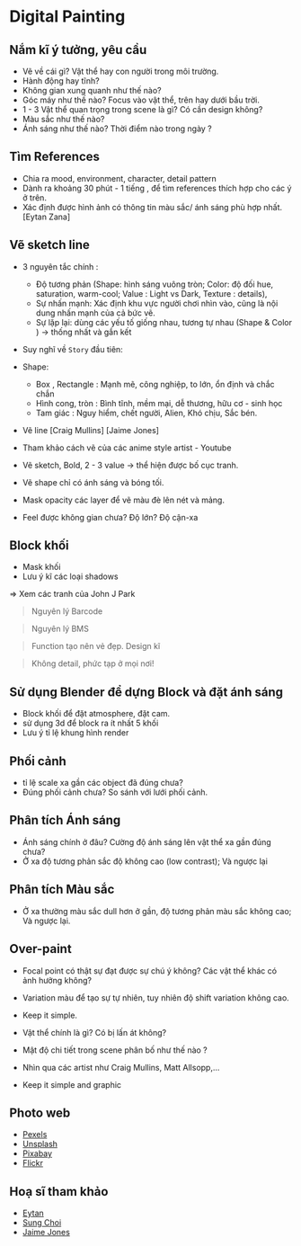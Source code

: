 # Digital Painting

##  Nắm kĩ ý tưởng, yêu cầu 

- Vẽ về cái gì? Vật thể hay con người trong môi trường.
- Hành động hay tĩnh?
- Không gian xung quanh như thế nào?
- Góc máy như thế nào? Focus vào vật thể, trên hay dưới bầu trời.
- 1 - 3 Vật thể quan trọng trong scene là gì? Có cần design không?
- Màu sắc như thế nào?
- Ánh sáng như thế nào? Thời điểm nào trong ngày ?
  
##  Tìm References

- Chia ra mood, environment, character, detail pattern
- Dành ra khoảng 30 phút - 1 tiếng , để tìm references thích hợp cho các ý ở trên.
- Xác định được hình ảnh có thông tin màu sắc/ ánh sáng phù hợp nhất. [Eytan Zana]

##  Vẽ sketch line

- 3 nguyên tắc chính :
  - Độ tương phản (Shape: hình sáng vuông tròn; Color: độ đối hue, saturation, warm-cool; Value : Light vs Dark, Texture : details),
  - Sự nhấn mạnh: Xác định khu vực người chơi nhìn vào, cũng là nội dung nhấn mạnh của cả bức vẽ.
  - Sự lặp lại: dùng các yếu tố giống nhau, tương tự nhau (Shape & Color ) -> thống nhất và gắn kết

- Suy nghĩ về `Story` đầu tiên:

- Shape:
  - Box , Rectangle :  Mạnh mẽ, công nghiệp, to lớn, ổn định và chắc chắn
  - Hình cong, tròn :  Bình tĩnh, mềm mại, dễ thương, hữu cơ - sinh học
  - Tam giác  : Nguy hiểm, chết người, Alien, Khó chịu, Sắc bén.
  
- Vẽ line [Craig Mullins] [Jaime Jones]
- Tham khảo cách vẽ của các anime style artist - Youtube
- Vẽ sketch, Bold, 2 - 3 value -> thể hiện được bố cục tranh.
- Vẽ shape chỉ có ánh sáng và bóng tối.
- Mask opacity các layer để vẽ màu đè lên nét và mảng.
- Feel được không gian chưa? Độ lớn? Độ cận-xa

##  Block khối


- Mask khối 
- Lưu ý kĩ các loại shadows

=> Xem các tranh của John J Park

> Nguyên lý Barcode

> Nguyên lý BMS

> Function tạo nên vẻ đẹp. Design kĩ

> Không detail, phức tạp ở mọi nơi!

##  Sử dụng Blender để dựng Block và đặt ánh sáng

- Block khối để đặt atmosphere, đặt cam.
- sử dụng 3d để block ra ít nhất 5 khối
- Lưu ý tỉ lệ khung hình render

##  Phối cảnh

- tỉ lệ scale xa gần các object đã đúng chưa?
- Đúng phối cảnh chưa? So sánh với lưới phối cảnh.
  
##  Phân tích Ánh sáng

- Ánh sáng chính ở đâu? Cường độ ánh sáng lên vật thể xa gần đúng chưa?
- Ở xa độ tương phản sắc độ không cao (low contrast); Và ngược lại

##  Phân tích Màu sắc

- Ở xa thường màu sắc dull hơn ở gần, độ tương phản màu sắc không cao; Và ngược lại.

##  Over-paint

- Focal point có thật sự đạt được sự chú ý không? Các vật thể khác có ảnh hưởng không?
- Variation màu để tạo sự tự nhiên, tuy nhiên độ shift variation không cao.
- Keep it simple.
- Vật thể chính là gì? Có bị lấn át không?
- Mật độ chi tiết trong scene phân bố như thế nào ?
- Nhìn qua các artist như Craig Mullins, Matt Allsopp,...

- Keep it simple and graphic

##  Photo web

- [Pexels](https://www.pexels.com)
- [Unsplash](https://unsplash.com)
- [Pixabay](https://pixabay.com)
- [Flickr](https://www.flickr.com/search/)

## Hoạ sĩ tham khảo

- [Eytan](https://www.artstation.com/eytan)
- [Sung Choi](https://sungchoiart.com/gallery)
- [Jaime Jones](https://www.artpad.org)
